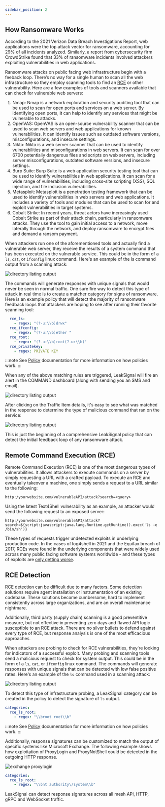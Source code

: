 ```yaml
---
sidebar_position: 2
---
```


## How Ransomware Works

According to the 2021 Verizon Data Breach Investigations Report, web applications were the top attack vector for ransomware, accounting for 29% of all incidents analyzed. Similarly, a report from cybersecurity firm CrowdStrike found that 33% of ransomware incidents involved attackers exploiting vulnerabilities in web applications.

Ransomware attacks on public facing web infrastructure begin with a feeback loop. There’s no way for a single human to scan all the web infrastructure so they employ scanning tools to find an [RCE](/Usecases/Ransomware%20and%20RCEs) or other vulnerability. Here are a few examples of tools and scanners available that can check for vulnerable web servers:

1. Nmap: Nmap is a network exploration and security auditing tool that can be used to scan for open ports and services on a web server. By identifying open ports, it can help to identify any services that might be vulnerable to attacks.
2. OpenVAS: OpenVAS is an open-source vulnerability scanner that can be used to scan web servers and web applications for known vulnerabilities. It can identify issues such as outdated software versions, misconfigurations, and insecure settings.
3. Nikto: Nikto is a web server scanner that can be used to identify vulnerabilities and misconfigurations in web servers. It can scan for over 6700 potentially dangerous files and scripts on web servers, including server misconfigurations, outdated software versions, and insecure settings.
4. Burp Suite: Burp Suite is a web application security testing tool that can be used to identify vulnerabilities in web applications. It can scan for a wide range of vulnerabilities, including cross-site scripting (XSS), SQL injection, and file inclusion vulnerabilities.
5. Metasploit: Metasploit is a penetration testing framework that can be used to identify vulnerabilities in web servers and web applications. It includes a variety of tools and modules that can be used to scan for and exploit vulnerabilities in target systems.
6. Cobalt Strike: In recent years, threat actors have increasingly used Cobalt Strike as part of their attack chain, particularly in ransomware attacks. They use the tool to gain initial access to a network, move laterally through the network, and deploy ransomware to encrypt files and demand a ransom payment.

When attackers run one of the aforementioned tools and actually find a vulnerable web server, they receive the results of a system command that has been executed on the vulnerable service. This could be in the form of a `ls`, `cat`, or `ifconfig` linux command. Here's an example of the ls command output from a scanning attack:

![directory listing output](../../static/img/ls-output.png)

The commands will generate responses with unique signals that would never be seen in normal traffic. One sure fire way to detect this type of attack in real time is to create a matcher category for signs of ransomware. Here is an example policy that will detect the majority of ransomware feedback loops that attackers are hoping to see after running their favorite scanning tool:

```yaml
  rce_ls:
    - regex: "(?-u:\\b)drwx"
  rce_ifconfig:
    - regex: "(?-u:\\b)ether "
  rce_root:
    - regex: "(?-u:\\b)root(?-u:\\b)"
  rce_privatekey:
    - regex: PRIVATE KEY
```

:::note
See [Policy](/Policy) documentation for more information on how policies work.
:::

When any of the above matching rules are triggered, LeakSignal will fire an alert in the COMMAND dashboard (along with sending you an SMS and email).

![directory listing output](../../static/img/ransomware-detected.png)

After clicking on the Traffic Item details, it's easy to see what was matched in the response to determine the type of malicious command that ran on the service:

![directory listing output](../../static/img/ransomware-signals.png)

This is just the beginning of a comprehensive LeakSignal policy that can detect the initial feedback loop of any ransomware attack.

## Remote Command Execution (RCE)

Remote Command Execution (RCE) is one of the most dangerous types of vulnerabilities. It allows attackers to execute commands on a server by simply requesting a URL with a crafted payload. To execute an RCE and eventually takeover a machine, one simply sends a request to a URL similar to the following:

```
http:/yourwebsite.com/vulnerableAPI/attack?search=<query>
```

Using the latest Text4Shell vulnerability as an example, an attacker would send the following request to an exposed server:

```
http:/yourwebsite.com/vulnerableAPI/attack?search=${script:javascript:java.lang.Runtime.getRuntime().exec('ls -e /bin/sh')}
```

These types of requests trigger undetected exploits in underlying production code. In the cases of log4shell in 2021 and the Equifax breach of 2017, RCEs were found in the underlying components that were widely used across many public facing software systems worldwide - and these types of exploits are [only getting worse](https://www.cisa.gov/known-exploited-vulnerabilities-catalog).

## RCE Detection

RCE detection can be difficult due to many factors. Some detection solutions require agent installation or instrumentation of an existing codebase. These solutions become cumbersome, hard to implement consistently across large organizations, and are an overall maintenance nightmare.

Additionally, third party (supply chain) scanning is a good preventitive measure, but not effective in preventing zero days and flawed API logic susceptible to an RCE attack.
There are no silver bullets to defend against every type of RCE, but response analysis is one of the most efficacious approaches.

When attackers are probing to check for RCE vulnerabilities, they're looking for indicators of a successful exploit. Many probing and scanning tools send a malicious request to check for system output. This could be in the form of a `ls`, `cat`, or `ifconfig` linux command. The commands will generate responses with unique signals that can be detected with low false positive rates.
Here's an example of the `ls` command used in a scanning attack:

![directory listing output](../../static/img/ls-output.png)

To detect this type of infrastructure probing, a LeakSignal category can be created in the policy to detect the signature of `ls` output.

```yaml
categories:
  rce_ls_root:
    - regex: "\\broot root\\b"
```

:::note
See [Policy](/Policy/Overview) documentation for more information on how policies work.
:::

Additionally, response signatures can be customized to match the output of specific systems like Microsoft Exchange. The following example shows how exploitation of ProxyLogin and ProxyNotShell could be detected in the outgoing HTTP response.

![exchange proxylogin](https://github.com/leaksignal/leaksignal/raw/master/assets/proxylogin-output.png)

```yaml
categories:
  rce_ls_root:
    - regex: "\\bnt authority\/system\\b"
```

LeakSignal can detect response signatures across all mesh API, HTTP, gRPC and WebSocket traffic.